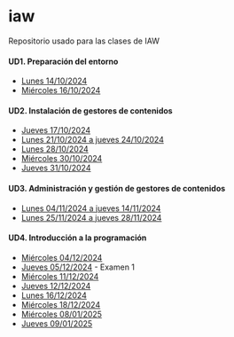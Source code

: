 # iaw
Repositorio usado para las clases de IAW

#### UD1. Preparación del entorno
- [Lunes 14/10/2024](/Schedule/UD1/Lunes%2014-10-2024.md)
- [Miércoles 16/10/2024](/Schedule/UD1/Miércoles%2016-10-2024.md)

#### UD2. Instalación de gestores de contenidos
- [Jueves 17/10/2024](/Schedule/UD2/Jueves%2017-10-2024.md)
- [Lunes 21/10/2024 a jueves 24/10/2024](/Schedule/UD2/Lunes%2021-10-2024%20a%20jueves%2024-10-2024.md)
- [Lunes 28/10/2024](/Schedule/UD2/Lunes%2028-10-2024.md)
- [Miércoles 30/10/2024](/Schedule/UD2/Miércoles%2030-10-2024.md)
- [Jueves 31/10/2024](/Schedule/UD2/Jueves%2031-10-2024.md)

#### UD3. Administración y gestión de gestores de contenidos
- [Lunes 04/11/2024 a jueves 14/11/2024](/Schedule/UD3/Lunes%2004-11-2024%20a%20jueves%2014-11-2024.md)
- [Lunes 25/11/2024 a jueves 28/11/2024](/Schedule/UD3/Lunes%2025-11-2024%20a%20jueves%2028-11-2024.md)

#### UD4. Introducción a la programación
- [Miércoles 04/12/2024](/Schedule/UD4/Miércoles%2004-12-2024.md)
- [Jueves 05/12/2024](/Schedule/UD4/Jueves%2005-12-2024.md) - Examen 1
- [Miércoles 11/12/2024](/Schedule/UD4/Miércoles%2011-12-2024.md)
- [Jueves 12/12/2024](/Schedule/UD4/Jueves%2012-12-2024.md)
- [Lunes 16/12/2024](/Schedule/UD4/Lunes%2016-12-2024.md)
- [Miércoles 18/12/2024](/Schedule/UD4/Miércoles%2018-12-2024.md)
- [Miércoles 08/01/2025](/Schedule/UD4/Miércoles%2008-01-2025.md)
- [Jueves 09/01/2025](/Schedule/UD4/Jueves%2009-01-2025.md)
